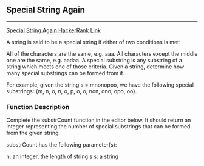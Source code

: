 ## Special String Again

-------

[Special String Again HackerRank Link](https://www.hackerrank.com/challenges/special-palindrome-again/problem?h_l=interview&playlist_slugs%5B%5D=interview-preparation-kit&playlist_slugs%5B%5D=strings)

A string is said to be a special string if either of two conditions is met:

All of the characters are the same, e.g. aaa.
All characters except the middle one are the same, e.g. aadaa.
A special substring is any substring of a string which meets one of those criteria. Given a string, determine how many special substrings can be formed from it.

For example, given the string s = mnonopoo, we have the following special substrings: {m, n, o, n, o, p, o, o, non, ono, opo, oo}.

### Function Description

Complete the substrCount function in the editor below. It should return an integer representing the number of special substrings that can be formed from the given string.

substrCount has the following parameter(s):

n: an integer, the length of string s
s: a string
